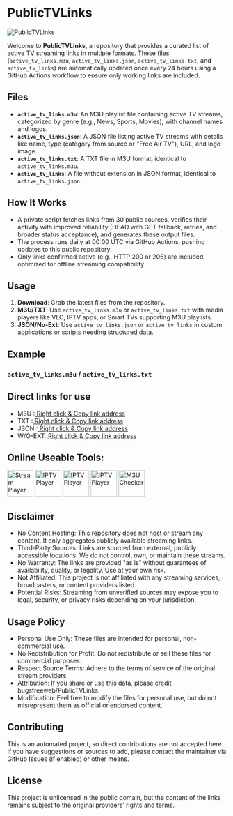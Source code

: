 # PublicTVLinks
![PublicTVLinks](https://m3uchecker.netlify.app/img/logo.png)

Welcome to **PublicTVLinks**, a repository that provides a curated list of active TV streaming links in multiple formats. These files (`active_tv_links.m3u`, `active_tv_links.json`, `active_tv_links.txt`, and `active_tv_links`) are automatically updated once every 24 hours using a GitHub Actions workflow to ensure only working links are included.

## Files
- **`active_tv_links.m3u`**: An M3U playlist file containing active TV streams, categorized by genre (e.g., News, Sports, Movies), with channel names and logos.
- **`active_tv_links.json`**: A JSON file listing active TV streams with details like name, type (category from source or "Free Air TV"), URL, and logo image.
- **`active_tv_links.txt`**: A TXT file in M3U format, identical to `active_tv_links.m3u`.
- **`active_tv_links`**: A file without extension in JSON format, identical to `active_tv_links.json`.

## How It Works
- A private script fetches links from 30 public sources, verifies their activity with improved reliability (HEAD with GET fallback, retries, and broader status acceptance), and generates these output files.
- The process runs daily at 00:00 UTC via GitHub Actions, pushing updates to this public repository.
- Only links confirmed active (e.g., HTTP 200 or 206) are included, optimized for offline streaming compatibility.

## Usage
1. **Download**: Grab the latest files from the repository.
2. **M3U/TXT**: Use `active_tv_links.m3u` or `active_tv_links.txt` with media players like VLC, IPTV apps, or Smart TVs supporting M3U playlists.
3. **JSON/No-Ext**: Use `active_tv_links.json` or `active_tv_links` in custom applications or scripts needing structured data.

## Example
### `active_tv_links.m3u` / `active_tv_links.txt`

## Direct links for use
- M3U    :<a href="https://raw.githubusercontent.com/bugsfreeweb/PublicTVLinks/refs/heads/main/active_tv_links.m3u"> Right click & Copy link address </a>
- TXT    :<a href="https://raw.githubusercontent.com/bugsfreeweb/PublicTVLinks/refs/heads/main/active_tv_links.txt"> Right click & Copy link address </a>
- JSON   :<a href="https://raw.githubusercontent.com/bugsfreeweb/PublicTVLinks/refs/heads/main/active_tv_links.json"> Right click & Copy link address </a>
- W/O-EXT:<a href="https://raw.githubusercontent.com/bugsfreeweb/PublicTVLinks/refs/heads/main/active_tv_links"> Right click & Copy link address </a>

## Online Useable Tools:
<a href="https://lolstream.netlify.app" target="_blank"><img src="https://lolstream.netlify.app/img/logo.png" style="width:auto; height:60px" alt="Stream Player"></a>
<a href="https://pismarttv.netlify.app" target="_blank"><img src="https://pismarttv.netlify.app/img/logo.png" style="width:auto; height:60px" alt="IPTV Player"></a>
<a href="https://hodliptv.netlify.app" target="_blank"><img src="https://hodliptv.netlify.app/img/logo.png" style="width:auto; height:60px" alt="IPTV Player"></a>
<a href="https://pixstream.netlify.app" target="_blank"><img src="https://pixstream.netlify.app/img/logo.png" style="width:auto; height:60px" alt="IPTV Player"></a>
<a href="https://m3uchecker.netlify.app" target="_blank"><img src="https://m3uchecker.netlify.app/img/logo.png" style="width:auto; height:60px" alt="M3U Checker"></a>

## Disclaimer
- No Content Hosting: This repository does not host or stream any content. It only aggregates publicly available streaming links.
- Third-Party Sources: Links are sourced from external, publicly accessible locations. We do not control, own, or maintain these streams.
- No Warranty: The links are provided "as is" without guarantees of availability, quality, or legality. Use at your own risk.
- Not Affiliated: This project is not affiliated with any streaming services, broadcasters, or content providers listed.
- Potential Risks: Streaming from unverified sources may expose you to legal, security, or privacy risks depending on your jurisdiction.
## Usage Policy
- Personal Use Only: These files are intended for personal, non-commercial use.
- No Redistribution for Profit: Do not redistribute or sell these files for commercial purposes.
- Respect Source Terms: Adhere to the terms of service of the original stream providers.
- Attribution: If you share or use this data, please credit bugsfreeweb/PublicTVLinks.
- Modification: Feel free to modify the files for personal use, but do not misrepresent them as official or endorsed content.
## Contributing
This is an automated project, so direct contributions are not accepted here. If you have suggestions or sources to add, please contact the maintainer via GitHub Issues (if enabled) or other means.

## License
This project is unlicensed in the public domain, but the content of the links remains subject to the original providers’ rights and terms.
